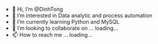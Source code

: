 - 👋 Hi, I’m @DinhTong
- 👀 I’m interested in Data analytic and process automation
- 🌱 I’m currently learning Python and MySQL
- 💞️ I’m looking to collaborate on ... loading...
- 📫 How to reach me ... loading...

<!---
DinhTong/DinhTong is a ✨ special ✨ repository because its `README.md` (this file) appears on your GitHub profile.
You can click the Preview link to take a look at your changes.
--->
